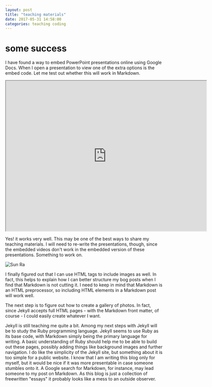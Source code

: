 ```yaml
---
layout: post
title: "teaching materials"
date: 2017-05-31 14:58:00
categories: teaching coding
---
```


# some success

I have found a way to embed PowerPoint presentations online using Google Docs. When I open a presentation to view one of the extra options is the embed code. Let me test out whether this will work in Markdown.

<iframe src="https://drive.google.com/file/d/0B5cgBL0rA89DV1dfb1pUQjhYQkU/preview" width="640" height="480"></iframe>

Yes! it works very well. This may be one of the best ways to share my teaching materials. I will need to re-write the presentations, though, since the embedded videos don't work in the embedded version of these presentations. Something to work on.

<img src="https://pulamusic.github.io/jekyll-base/media/150x219_SunRa_rollingstone_head.png" alt="Sun Ra">

I finally figured out that I can use HTML tags to include images as well. In fact, this helps to explain how I can better structure my bog posts when I find that Markdown is not cutting it. I need to keep in mind that Markdown is an HTML preprocessor, so including HTML elements in a Markdown post will work well.

The next step is to figure out how to create a gallery of photos. In fact, since Jekyll accepts full HTML pages - with the Markdown front matter, of course - I could easily create whatever I want.

Jekyll is still teaching me quite a bit. Among my next steps with Jekyll will be to study the Ruby programming language. Jekyll seems to use Ruby as its base code, with Markdown simply being the primary language for writing. A basic understanding of Ruby should help me to be able to build out these pages, possibly adding things like background images and further navigation. I do like the simplicity of the Jekyll site, but something about it is too simple for a public website. I know that I am writing this blog only for myself, but it would be nice if it was more presentable in case someone stumbles onto it. A Google search for Markdown, for instance, may lead someone to my post on Markdown. As this blog is just a collection of freewritten "essays" it probably looks like a mess to an outside observer.
